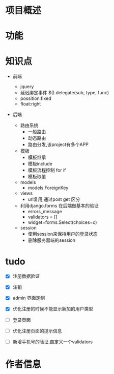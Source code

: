 # 项目概述

# 功能



# 知识点

* 前端
    * jquery
    * 延迟绑定事件 $().delegate(sub, type, func)
    * possition:fixed
    * float:right
    
* 后端
    * 路由系统
        * 一般路由
        * 动态路由
        * 路由分发,该project有多个APP
    * 模板
        * 模板继承
        * 模板include
        * 模板流程控制 for if 
        * 模板取值
    * models
        * models.ForeignKey
    * views
        * url复用,通过post get 区分
    * 利用django.forms 在后端做基本的验证
        * errors_message
        * validators = []
        * widget=forms.Select(choices=c)
    * session
        * 使用session来保持用户的登录状态
        * 删除服务器端的session

# tudo

-[x] 注册数据验证
-[x] 注销
-[x] admin 界面定制
-[x] 优化注册的时候不能显示新加的用户类型
-[ ] 登录页面
-[ ] 优化注册页面的提示信息
-[ ] 新增手机号的验证,自定义一个validators


# 作者信息